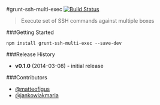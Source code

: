 #grunt-ssh-multi-exec [![Build Status](https://travis-ci.org/ArnoldZokas/grunt-ssh-multi-exec.png?branch=master)](https://travis-ci.org/ArnoldZokas/grunt-ssh-multi-exec)
> Execute set of SSH commands against multiple boxes

###Getting Started
```shell
npm install grunt-ssh-multi-exec --save-dev
```

###Release History
* **v0.1.0** (2014-03-08) - initial release

###Contributors
* [@matteofigus](https://github.com/matteofigus)
* [@jankowiakmaria](https://github.com/jankowiakmaria)
